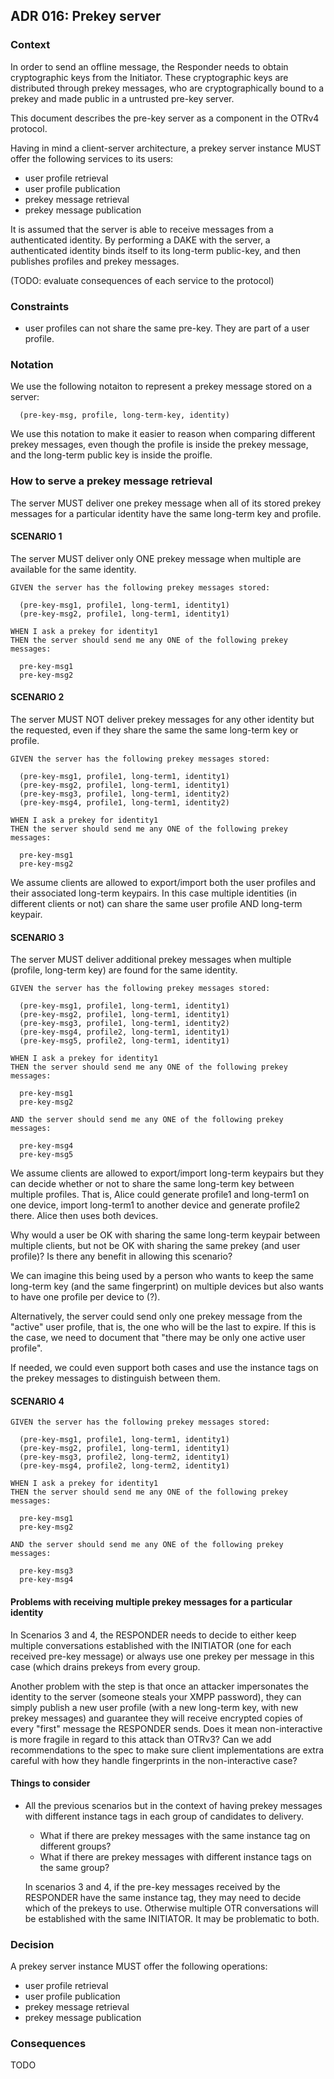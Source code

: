 ## ADR 016: Prekey server

### Context

In order to send an offline message, the Responder needs to obtain
cryptographic keys from the Initiator. These cryptographic keys are
distributed through prekey messages, who are cryptographically bound
to a prekey and made public in a untrusted pre-key server.

This document describes the pre-key server as a component in the OTRv4 protocol.

Having in mind a client-server architecture, a prekey server instance MUST
offer the following services to its users:

- user profile retrieval
- user profile publication
- prekey message retrieval
- prekey message publication

It is assumed that the server is able to receive messages from a
authenticated identity. By performing a DAKE with the server, a
authenticated identity binds itself to its long-term public-key,
and then publishes profiles and prekey messages.

(TODO: evaluate consequences of each service to the protocol)

### Constraints

- user profiles can not share the same pre-key. They are part of a user profile.

### Notation

We use the following notaiton to represent a prekey message stored on a server:

      (pre-key-msg, profile, long-term-key, identity)

We use this notation to make it easier to reason when comparing different
prekey messages, even though the profile is inside the prekey message, and the
long-term public key is inside the proifle.

### How to serve a prekey message retrieval

The server MUST deliver one prekey message when all of its stored prekey messages
for a particular identity have the same long-term key and profile.

#### SCENARIO 1

The server MUST deliver only ONE prekey message when multiple
are available for the same identity.

    GIVEN the server has the following prekey messages stored:

      (pre-key-msg1, profile1, long-term1, identity1)
      (pre-key-msg2, profile1, long-term1, identity1)

    WHEN I ask a prekey for identity1
    THEN the server should send me any ONE of the following prekey messages:

      pre-key-msg1
      pre-key-msg2


#### SCENARIO 2

The server MUST NOT deliver prekey messages for any other identity but the
requested, even if they share the same the same long-term key or profile.

    GIVEN the server has the following prekey messages stored:

      (pre-key-msg1, profile1, long-term1, identity1)
      (pre-key-msg2, profile1, long-term1, identity1)
      (pre-key-msg3, profile1, long-term1, identity2)
      (pre-key-msg4, profile1, long-term1, identity2)

    WHEN I ask a prekey for identity1
    THEN the server should send me any ONE of the following prekey messages:

      pre-key-msg1
      pre-key-msg2


We assume clients are allowed to export/import both the user profiles and their
associated long-term keypairs. In this case multiple identities (in different
clients or not) can share the same user profile AND long-term keypair.

#### SCENARIO 3

The server MUST deliver additional prekey messages when multiple
(profile, long-term key) are found for the same identity.

    GIVEN the server has the following prekey messages stored:

      (pre-key-msg1, profile1, long-term1, identity1)
      (pre-key-msg2, profile1, long-term1, identity1)
      (pre-key-msg3, profile1, long-term1, identity2)
      (pre-key-msg4, profile2, long-term1, identity1)
      (pre-key-msg5, profile2, long-term1, identity1)

    WHEN I ask a prekey for identity1
    THEN the server should send me any ONE of the following prekey messages:

      pre-key-msg1
      pre-key-msg2

    AND the server should send me any ONE of the following prekey messages:

      pre-key-msg4
      pre-key-msg5


We assume clients are allowed to export/import long-term keypairs but they can
decide whether or not to share the same long-term key between multiple profiles.
That is, Alice could generate profile1 and long-term1 on one device, import
long-term1 to another device and generate profile2 there. Alice then uses
both devices.

Why would a user be OK with sharing the same long-term keypair between multiple
clients, but not be OK with sharing the same prekey (and user profile)? Is there
any benefit in allowing this scenario?

We can imagine this being used by a person who wants to keep the same long-term
key (and the same fingerprint) on multiple devices but also wants to have one
profile per device to (?).

Alternatively, the server could send only one prekey message from the "active"
user profile, that is, the one who will be the last to expire. If this is the
case, we need to document that "there may be only one active user profile".

If needed, we could even support both cases and use the instance tags on the
prekey messages to distinguish between them.


#### SCENARIO 4

    GIVEN the server has the following prekey messages stored:

      (pre-key-msg1, profile1, long-term1, identity1)
      (pre-key-msg2, profile1, long-term1, identity1)
      (pre-key-msg3, profile2, long-term2, identity1)
      (pre-key-msg4, profile2, long-term2, identity1)

    WHEN I ask a prekey for identity1
    THEN the server should send me any ONE of the following prekey messages:

      pre-key-msg1
      pre-key-msg2

    AND the server should send me any ONE of the following prekey messages:

      pre-key-msg3
      pre-key-msg4

#### Problems with receiving multiple prekey messages for a particular identity

In Scenarios 3 and 4, the RESPONDER needs to decide to either keep multiple
conversations established with the INITIATOR (one for each received pre-key
message) or always use one prekey per message in this case (which drains
prekeys from every group.

Another problem with the step is that once an attacker impersonates the
identity to the server (someone steals your XMPP password), they can simply
publish a new user profile (with a new long-term key, with new prekey
messages) and guarantee they will receive encrypted copies of every "first"
message the RESPONDER sends. Does it mean non-interactive is more fragile
in regard to this attack than OTRv3? Can we add recommendations to the spec
to make sure client implementations are extra careful with how they handle
fingerprints in the non-interactive case?

#### Things to consider

- All the previous scenarios but in the context of having prekey messages
  with different instance tags in each group of candidates to delivery.

   * What if there are prekey messages with the same instance tag on different groups?
   * What if there are prekey messages with different instance tags on the same group?

  In scenarios 3 and 4, if the pre-key messages received by the RESPONDER have
  the same instance tag, they may need to decide which of the prekeys to use.
  Otherwise multiple OTR conversations will be established with the same
  INITIATOR. It may be problematic to both.


### Decision

A prekey server instance MUST offer the following operations:

- user profile retrieval
- user profile publication
- prekey message retrieval
- prekey message publication

### Consequences

TODO
